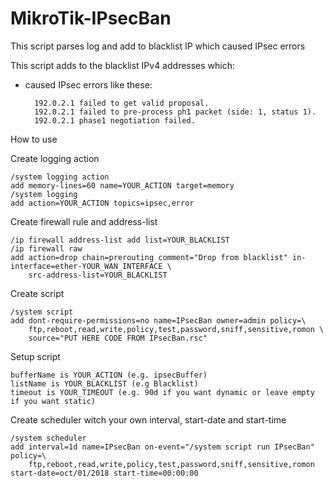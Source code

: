 # MikroTik-IPsecBan
This script parses log and add to blacklist IP which caused IPsec errors

This script adds to the blacklist IPv4 addresses which:

- caused IPsec errors like these:
		
		192.0.2.1 failed to get valid proposal.
		192.0.2.1 failed to pre-process ph1 packet (side: 1, status 1).
		192.0.2.1 phase1 negotiation failed.

How to use

Create logging action

	/system logging action
	add memory-lines=60 name=YOUR_ACTION target=memory
	/system logging
	add action=YOUR_ACTION topics=ipsec,error

Create firewall rule and address-list

	/ip firewall address-list add list=YOUR_BLACKLIST
	/ip firewall raw
	add action=drop chain=prerouting comment="Drop from blacklist" in-interface=ether-YOUR_WAN_INTERFACE \
		src-address-list=YOUR_BLACKLIST	

Create script

	/system script
	add dont-require-permissions=no name=IPsecBan owner=admin policy=\
		ftp,reboot,read,write,policy,test,password,sniff,sensitive,romon \
		source="PUT HERE CODE FROM IPsecBan.rsc"

Setup script

	bufferName is YOUR_ACTION (e.g. ipsecBuffer)
	listName is YOUR_BLACKLIST (e.g Blacklist)
	timeout is YOUR_TIMEOUT (e.g. 90d if you want dynamic or leave empty if you want static)

Create scheduler witch your own interval, start-date and start-time

	/system scheduler
	add interval=1d name=IPsecBan on-event="/system script run IPsecBan" policy=\
		ftp,reboot,read,write,policy,test,password,sniff,sensitive,romon start-date=oct/01/2018 start-time=00:00:00



